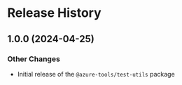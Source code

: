 # Release History

## 1.0.0 (2024-04-25)

### Other Changes

- Initial release of the `@azure-tools/test-utils` package

